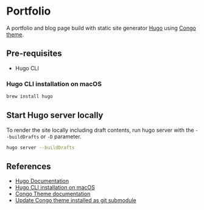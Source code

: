 # Portfolio

A portfolio and blog page build with static site generator [Hugo](https://gohugo.io/about/what-is-hugo/) using [Congo theme](https://themes.gohugo.io/themes/congo/).

## Pre-requisites

* Hugo CLI

### Hugo CLI installation on macOS

```bash
brew install hugo
```

## Start Hugo server locally

To render the site locally including draft contents, run hugo server with the `--buildDrafts` or `-D` parameter.

```bash
hugo server --buildDrafts
```

## References

* [Hugo Documentation](https://gohugo.io/documentation/)
* [Hugo CLI installation on macOS](https://gohugo.io/installation/macos/)
* [Congo Theme documentation](https://jpanther.github.io/congo/docs/)
* [Update Congo theme installed as git submodule](https://jpanther.github.io/congo/docs/installation/#update-using-git)
